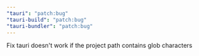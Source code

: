 ```yaml
---
"tauri": "patch:bug"
"tauri-build": "patch:bug"
"tauri-bundler": "patch:bug"
---
```


Fix tauri doesn't work if the project path contains glob characters
